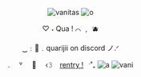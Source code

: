 <div align="center">


![vanitas](https://64.media.tumblr.com/de0103ee061018114f357ee93e92967b/329bc20f433a8781-7f/s1280x1920/82f128d871827cb75efd62a74e080f2659823c2f.pnj)
![o](https://64.media.tumblr.com/0b8d326668cf8db50bf1b5af85921238/7abeef5e71f6189e-73/s1280x1920/aee5885ad4d323cf9f534d7fe29734b9eb17b3f6.gifv)

♡⁠    ˖  Qua !   ⌒ ﹐ 🫐

‿﹕🍡﹒quarijii on discord ノ.ᐟ

.　 ꒷ 　🍰　 ‹𝟹  ⠀[rentry !](https://rentry.co/blueberrycandyy)⠀ˑ˚₊
![a](https://64.media.tumblr.com/3e7d94fc832682c1535745aa045d4668/0334ba2a856b38af-35/s1280x1920/00940b002b5679955ae11509261b88027909efe2.pnj)
![vani](https://64.media.tumblr.com/46ec7c7e4c5d820fa5aeaa58837a987b/c061ddf51f5ee2fc-bb/s1280x1920/df87724dcd0608883eb266248485b5951049c193.pnj)
